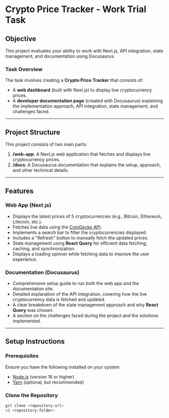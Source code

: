# Crypto Price Tracker - Work Trial Task

## Objective
This project evaluates your ability to work with Next.js, API integration, state management, and documentation using Docusaurus.

### Task Overview
The task involves creating a **Crypto Price Tracker** that consists of:
- A **web dashboard** (built with Next.js) to display live cryptocurrency prices.
- A **developer documentation page** (created with Docusaurus) explaining the implementation approach, API integration, state management, and challenges faced.

---

## Project Structure
This project consists of two main parts:
1. **/web-app**: A Next.js web application that fetches and displays live cryptocurrency prices.
2. **/docs**: A Docusaurus documentation that explains the setup, approach, and other technical details.

---

## Features
### Web App (Next.js)
- Displays the latest prices of 5 cryptocurrencies (e.g., Bitcoin, Ethereum, Litecoin, etc.).
- Fetches live data using the [CoinGecko API](https://www.coingecko.com/).
- Implements a search bar to filter the cryptocurrencies displayed.
- Includes a "Refresh" button to manually fetch the updated prices.
- State management using **React Query** for efficient data fetching, caching, and synchronization.
- Displays a loading spinner while fetching data to improve the user experience.

### Documentation (Docusaurus)
- Comprehensive setup guide to run both the web app and the documentation site.
- Detailed explanation of the API integration, covering how the live cryptocurrency data is fetched and updated.
- A clear breakdown of the state management approach and why **React Query** was chosen.
- A section on the challenges faced during the project and the solutions implemented.

---

## Setup Instructions

### Prerequisites
Ensure you have the following installed on your system:
- [Node.js](https://nodejs.org/en/) (version 16 or higher)
- [Yarn](https://yarnpkg.com/) (optional, but recommended)

### Clone the Repository

```bash
git clone <repository-url>
cd <repository-folder>
